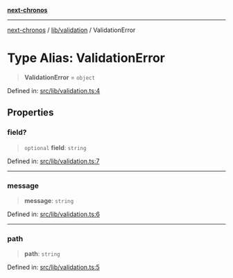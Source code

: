 [**next-chronos**](../../../README.md)

***

[next-chronos](../../../README.md) / [lib/validation](../README.md) / ValidationError

# Type Alias: ValidationError

> **ValidationError** = `object`

Defined in: [src/lib/validation.ts:4](https://github.com/Bababum95/next-chronos/blob/41860730c8dd12c16699269e1eee86402c8d1a9f/src/lib/validation.ts#L4)

## Properties

### field?

> `optional` **field**: `string`

Defined in: [src/lib/validation.ts:7](https://github.com/Bababum95/next-chronos/blob/41860730c8dd12c16699269e1eee86402c8d1a9f/src/lib/validation.ts#L7)

***

### message

> **message**: `string`

Defined in: [src/lib/validation.ts:6](https://github.com/Bababum95/next-chronos/blob/41860730c8dd12c16699269e1eee86402c8d1a9f/src/lib/validation.ts#L6)

***

### path

> **path**: `string`

Defined in: [src/lib/validation.ts:5](https://github.com/Bababum95/next-chronos/blob/41860730c8dd12c16699269e1eee86402c8d1a9f/src/lib/validation.ts#L5)
